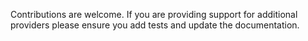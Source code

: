 Contributions are welcome. If you are providing support for additional providers please ensure you add tests
and update the documentation.
